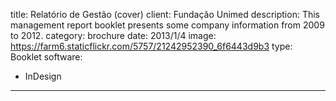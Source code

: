 title: Relatório de Gestão (cover)
client: Fundação Unimed
description: This management report booklet presents some company information from 2009 to 2012.
category: brochure
date: 2013/1/4
image: https://farm6.staticflickr.com/5757/21242952390_6f6443d9b3
type: Booklet
software:
- InDesign
---